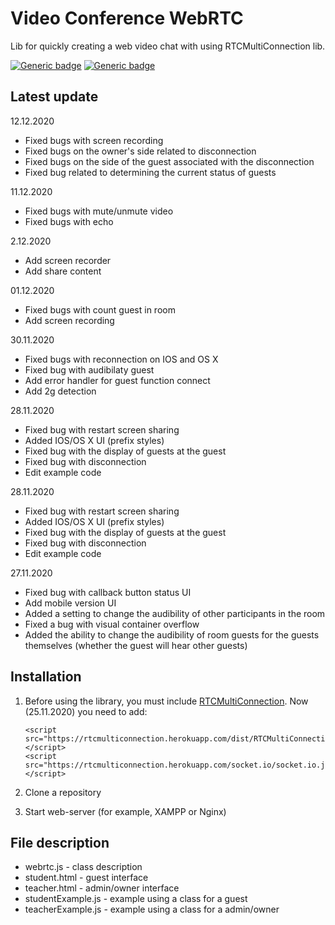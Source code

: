 # Video Conference WebRTC

Lib for quickly creating a web video chat with using RTCMultiConnection lib.

[![Generic badge](https://img.shields.io/badge/release-v1.0.0-blue.svg)](https://shields.io/) [![Generic badge](https://img.shields.io/badge/size-58.9kB-green.svg)](https://shields.io/)

## Latest update

12.12.2020

* Fixed bugs with screen recording 
* Fixed bugs on the owner's side related to disconnection 
* Fixed bugs on the side of the guest associated with the disconnection
* Fixed bug related to determining the current status of guests

11.12.2020

* Fixed bugs with mute/unmute video
* Fixed bugs with echo 

2.12.2020

* Add screen recorder
* Add share content

01.12.2020

* Fixed bugs with count guest in room
* Add screen recording

30.11.2020

* Fixed bugs with reconnection on IOS and OS X
* Fixed bug with audibilaty guest
* Add error handler for guest function connect
* Add 2g detection

28.11.2020

* Fixed bug with restart screen sharing
* Added IOS/OS X UI \(prefix styles\)
* Fixed bug with the display of guests at the guest
* Fixed bug with disconnection
* Edit example code

28.11.2020

* Fixed bug with restart screen sharing
* Added IOS/OS X UI \(prefix styles\)
* Fixed bug with the display of guests at the guest
* Fixed bug with disconnection
* Edit example code

27.11.2020

* Fixed bug with callback button status UI
* Add mobile version UI
* Added a setting to change the audibility of other participants in the room
* Fixed a bug with visual container overflow
* Added the ability to change the audibility of room guests for the guests themselves \(whether the guest will hear other guests\)

## Installation

1. Before using the library, you must include [RTCMultiConnection](https://github.com/muaz-khan/RTCMultiConnection). Now \(25.11.2020\) you need to add:

   ```text
   <script src="https://rtcmulticonnection.herokuapp.com/dist/RTCMultiConnection.min.js"></script>
   <script src="https://rtcmulticonnection.herokuapp.com/socket.io/socket.io.js"></script>
   ```

2. Clone a repository
3. Start web-server \(for example, XAMPP or Nginx\)

## File description

* webrtc.js - class description
* student.html - guest interface
* teacher.html - admin/owner interface
* studentExample.js - example using a class for a guest
* teacherExample.js - example using a class for a admin/owner

